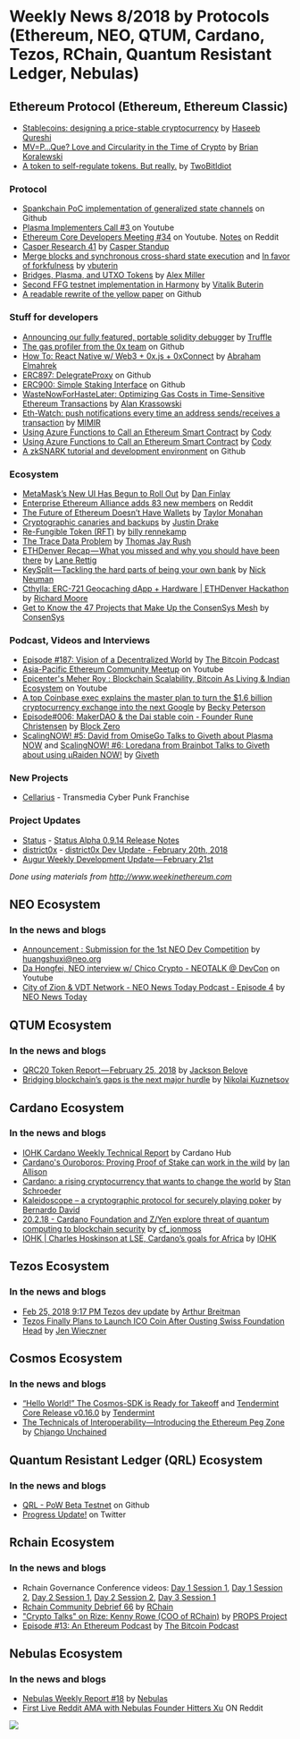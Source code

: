 ﻿# Weekly News 8/2018 by Protocols (Ethereum, NEO, QTUM, Cardano, Tezos, RChain, Quantum Resistant Ledger, Nebulas)

## Ethereum Protocol (Ethereum, Ethereum Classic)

* [Stablecoins: designing a price-stable cryptocurrency](https://hackernoon.com/stablecoins-designing-a-price-stable-cryptocurrency-6bf24e2689e5) by [Haseeb Qureshi](https://hackernoon.com/@hosseeb)
* [MV=P…Que? Love and Circularity in the Time of Crypto](https://medium.com/@brian.koralewski/mv-p-que-love-and-circularity-in-the-time-of-crypto-2b84074fa2d2) by [Brian Koralewski](https://medium.com/@brian.koralewski)
* [A token to self-regulate tokens. But really.](https://medium.com/@twobitidiot/a-token-to-self-regulate-tokens-but-really-a61da77e6a7b) by [TwoBitIdiot](https://medium.com/@twobitidiot)

### Protocol
* [Spankchain PoC implementation of generalized state channels](https://github.com/SpankChain/general-state-channels) on Github
* [Plasma Implementers Call #3 ](https://www.youtube.com/watch?v=JHRXrvdvLd0) on Youtube
* [Ethereum Core Developers Meeting #34](https://www.youtube.com/watch?v=GhUtruRZOlo) on Youtube. [Notes](https://www.reddit.com/r/ethereum/comments/7zpxe3/notes_from_ethereum_core_devs_meeting_34_22318/) on Reddit
* [Casper Research 41](https://www.youtube.com/watch?v=0xD1ta3smz4) by [Casper Standup](https://www.youtube.com/channel/UCi8byRkpJBbGgDot2pWXLHA)
* [Merge blocks and synchronous cross-shard state execution](https://ethresear.ch/t/merge-blocks-and-synchronous-cross-shard-state-execution/1240) and [In favor of forkfulness](https://ethresear.ch/t/in-favor-of-forkfulness/1225) by [vbuterin](https://ethresear.ch/u/vbuterin/summary)
* [Bridges, Plasma, and UTXO Tokens](https://blog.gridplus.io/bridges-plasma-and-utxo-tokens-e1244c8b1824) by [Alex Miller](https://blog.gridplus.io/@asmiller1989)
* [Second FFG testnet implementation in Harmony](https://twitter.com/VitalikButerin/status/969042245709021184) by [Vitalik Buterin](https://twitter.com/VitalikButerin)
* [A readable rewrite of the yellow paper](https://github.com/chronaeon/beigepaper/) on Github

### Stuff for developers
* [Announcing our fully featured, portable solidity debugger](http://truffleframework.com/blog/announcing-full-portable-solidity-debugger) by [Truffle](http://truffleframework.com)
* [The gas profiler from the 0x team](https://github.com/LogvinovLeon/ETH-Denver/tree/development/packages/profiler) on Github
* [How To: React Native w/ Web3 + 0x.js + 0xConnect](https://medium.com/@abrahamelmahrek/how-to-react-native-w-web3-0x-js-0xconnect-39b3d6a4dca) by [Abraham Elmahrek](https://medium.com/@abrahamelmahrek)
* [ERC897: DelegrateProxy](https://github.com/ethereum/EIPs/pull/897) on Github
* [ERC900: Simple Staking Interface](https://github.com/ethereum/EIPs/issues/900) on Github
* [WasteNowForHasteLater: Optimizing Gas Costs in Time-Sensitive Ethereum Transactions](https://medium.com/@dappsec/wastenowforhastelater-optimizing-time-sensitive-ethereum-transaction-gas-costs-e5fa765bcd0d) by [Alan Krassowski](https://medium.com/@dappsec)
* [Eth-Watch: push notifications every time an address sends/receives a transaction](https://eth-watch.io) by [MIMIR](https://eth-watch.io)
* [Using Azure Functions to Call an Ethereum Smart Contract](https://steemit.com/blockchain/@bornswift/using-azure-functions-to-call-ethereum-smart-contract) by [Cody](https://steemit.com/@bornswift)
* [Using Azure Functions to Call an Ethereum Smart Contract](https://steemit.com/blockchain/@bornswift/using-azure-functions-to-call-ethereum-smart-contract) by [Cody](https://steemit.com/@bornswift)
* [A zkSNARK tutorial and development environment](https://github.com/barryWhiteHat/libsnark-tutorial) on Github

### Ecosystem
* [MetaMask’s New UI Has Begun to Roll Out](https://medium.com/metamask/metamasks-new-ui-has-begun-to-roll-out-74dba32cc7f7) by [Dan Finlay](https://medium.com/@danfinlay)
* [Enterprise Ethereum Alliance adds 83 new members](https://www.reddit.com/r/ethereum/comments/810eb4/enterprise_ethereum_alliance_adds_83_new_members/) on Reddit
* [The Future of Ethereum Doesn’t Have Wallets](https://medium.com/mycrypto/the-future-of-ethereum-doesnt-have-wallets-232fcee708bf) by [Taylor Monahan](https://medium.com/@tayvano)
* [Cryptographic canaries and backups](https://ethresear.ch/t/cryptographic-canaries-and-backups/1235) by [Justin Drake](https://ethresear.ch/u/justindrake/summary)
* [Re-Fungible Token (RFT)](https://medium.com/@billyrennekamp/re-fungible-token-rft-297003592769) by [billy rennekamp](https://medium.com/@billyrennekamp)
* [The Trace Data Problem](https://medium.com/@tjayrush/the-trace-data-problem-d16b2e84fe40) by [Thomas Jay Rush](https://medium.com/@tjayrush)
* [ETHDenver Recap — What you missed and why you should have been there](https://medium.com/crypto-nyc/ethdenver-recap-what-you-missed-and-why-you-should-have-been-there-796df86342c1) by [Lane Rettig](https://medium.com/@lrettig)
* [KeySplit — Tackling the hard parts of being your own bank](https://medium.com/@nickneuman/keysplit-private-key-security-for-cryptocurrency-owners-d1653ea9631d) by [Nick Neuman](https://medium.com/@nickneuman)
* [Cthylla: ERC-721 Geocaching dApp + Hardware | ETHDenver Hackathon](https://www.youtube.com/watch?v=ciaj_vLmHMQ) by [Richard Moore](https://www.youtube.com/channel/UCjYj47mnEdsyHzvl5CIk11Q)
* [Get to Know the 47 Projects that Make Up the ConsenSys Mesh](https://media.consensys.net/get-to-know-the-47-projects-that-make-up-the-consensys-mesh-478b7d3028c1) by [ConsenSys](https://media.consensys.net/@ConsenSys)

### Podcast, Videos and Interviews
* [Episode #187: Vision of a Decentralized World](https://thebitcoinpodcast.com/episode-187/) by [The Bitcoin Podcast](https://thebitcoinpodcast.com)
* [Asia-Pacific Ethereum Community Meetup](https://www.youtube.com/watch?v=OOJVpL9Nsx8) on Youtube
* [Epicenter's Meher Roy : Blockchain Scalability, Bitcoin As Living & Indian Ecosystem](https://www.youtube.com/watch?v=0cgqoOZEmMY) on Youtube
* [A top Coinbase exec explains the master plan to turn the $1.6 billion cryptocurrency exchange into the next Google](http://archive.is/Vr0iZ) by [Becky Peterson](http://www.businessinsider.com/author/becky-peterson)
* [Episode#006: MakerDAO & the Dai stable coin - Founder Rune Christensen](http://www.blockzero.show/f455ccb1) by [Block Zero](http://www.blockzero.show)
* [ScalingNOW! #5: David from OmiseGo Talks to Giveth about Plasma NOW](https://www.youtube.com/watch?v=REvKz2d2bds) and [ScalingNOW! #6: Loredana from Brainbot Talks to Giveth about using µRaiden NOW!](https://www.youtube.com/watch?v=81gK-5qLFeg) by [Giveth](https://www.youtube.com/channel/UClfutpRoY0WTVnq0oB0E0wQ)

### New Projects
* [Cellarius](https://cellarius.network/) - Transmedia Cyber Punk Franchise

### Project Updates
* [Status](status.im) - [Status Alpha 0.9.14 Release Notes](https://blog.status.im/status-alpha-0-9-14-release-notes-abc35a7dc39c)
* [district0x](https://district0x.io/) - [district0x Dev Update - February 20th, 2018](https://blog.district0x.io/district0x-dev-update-february-20th-2018-7dde11d02358)
* [Augur Weekly Development Update — February 21st](https://medium.com/@AugurProject/augur-weekly-development-update-february-21st-8fda8429c705)

*Done using materials from http://www.weekinethereum.com*

## NEO Ecosystem
### In the news and blogs
* [Announcement : Submission for the 1st NEO Dev Competition](https://neo.org/blog/details/3065) by huangshuxi@neo.org
* [Da Hongfei, NEO interview w/ Chico Crypto - NEOTALK @ DevCon](https://www.youtube.com/watch?v=vX8XNOpYa8s&feature=youtu.be) on Youtube
* [City of Zion & VDT Network - NEO News Today Podcast - Episode 4](https://www.youtube.com/watch?v=VHOqTv9E26g&feature=youtu.be) by [NEO News Today](https://www.youtube.com/channel/UCh0I8wG0ZyC6DxaxrQFhyEQ)

## QTUM Ecosystem
### In the news and blogs
* [QRC20 Token Report — February 25, 2018](https://medium.com/@jb395official/qrc20-token-report-february-25-2018-ff397a1ac070) by [Jackson Belove](https://medium.com/@jb395official)
* [Bridging blockchain’s gaps is the next major hurdle](https://thenextweb.com/contributors/2018/02/27/bridging-blockchains-gaps-next-major-hurdle/) by [Nikolai Kuznetsov](https://thenextweb.com/author/nikolai-kuznetsov/)

## Cardano Ecosystem
### In the news and blogs
* [IOHK Cardano Weekly Technical Report](https://www.cardanohub.org/en/weekly-technical-report/?utm_content=bufferb198d&utm_medium=social&utm_source=twitter.com&utm_campaign=buffer) by Cardano Hub
* [Cardano's Ouroboros: Proving Proof of Stake can work in the wild](http://www.ibtimes.co.uk/cardanos-ouroboros-proving-proof-stake-can-work-wild-1663150) by [Ian Allison](http://www.ibtimes.co.uk/reporters/ian-allison)
* [Cardano: a rising cryptocurrency that wants to change the world](https://mashable.com/2018/02/24/cardano-hoskinson-interview/#2_GkxxFAVkq3) by [Stan Schroeder](https://mashable.com/author/stan-schroeder/)
* [Kaleidoscope – a cryptographic protocol for securely playing poker](https://iohk.io/blog/kaleidoscope-a-cryptographic-protocol-for-securely-playing-poker) by [Bernardo David](https://iohk.io/team/bernardo-david/)
* [20.2.18 - Cardano Foundation and Z/Yen explore threat of quantum computing to blockchain security](https://forum.cardanohub.org/t/20-2-18-cardano-foundation-and-z-yen-explore-threat-of-quantum-computing-to-blockchain-security/8495) by [cf_jonmoss](https://forum.cardanohub.org/u/cf_jonmoss/summary)
* [IOHK | Charles Hoskinson at LSE, Cardano’s goals for Africa](https://www.youtube.com/watch?v=YSzVsjG2QoQ) by [IOHK](https://www.youtube.com/channel/UCBJ0p9aCW-W82TwNM-z3V2w)

## Tezos Ecosystem
### In the news and blogs
* [Feb 25, 2018 9:17 PM Tezos dev update](https://www.youtube.com/watch?v=63eqnmXzRwk) by [Arthur Breitman](https://www.youtube.com/channel/UChX-VzLMq-3A5Vs7KDTlehw)
* [Tezos Finally Plans to Launch ICO Coin After Ousting Swiss Foundation Head](http://fortune.com/2018/02/22/tezos-coin-ico-launch-foundation/) by [Jen Wieczner](http://fortune.com/author/jen-wieczner/)

## Cosmos Ecosystem
### In the news and blogs
* [“Hello World!” The Cosmos-SDK is Ready for Takeoff](https://blog.cosmos.network/hello-world-the-cosmos-sdk-is-ready-for-takeoff-b8857b4057db) and [Tendermint Core Release v0.16.0](https://blog.cosmos.network/tendermint-core-release-v0-16-0-4a9246908540) by [Tendermint](https://medium.com/@tendermint)
* [The Technicals of Interoperability—Introducing the Ethereum Peg Zone](https://blog.cosmos.network/the-internet-of-blockchains-how-cosmos-does-interoperability-starting-with-the-ethereum-peg-zone-8744d4d2bc3f) by [Chjango Unchained](https://blog.cosmos.network/@chjango)

## Quantum Resistant Ledger (QRL) Ecosystem
### In the news and blogs
* [QRL - PoW Beta Testnet](https://github.com/theQRL/QRL/releases/tag/v0.61.1) on Github
* [Progress Update!](https://twitter.com/qrledger) on Twitter

## Rchain Ecosystem
### In the news and blogs
* Rchain Governance Conference videos: [Day 1 Session 1](https://www.youtube.com/watch?v=dFV28lJFve8), [Day 1 Session 2](https://www.youtube.com/watch?v=UWnyf2YdtFM), [Day 2 Session 1](https://www.youtube.com/watch?v=Mmkae9E93tk), [Day 2 Session 2](https://www.youtube.com/watch?v=8Zixz45QM-k), [Day 3 Session 1](https://www.youtube.com/watch?v=ZpJOxa15Pgc)
* [Rchain Community Debrief 66](https://www.youtube.com/watch?v=RmPu_J8-o2Q) by [RChain](https://www.youtube.com/channel/UCSS3jCffMiz574_q64Ukj_w)
* ["Crypto Talks" on Rize: Kenny Rowe (COO of RChain)](https://www.youtube.com/watch?v=cjHooZc0JNM) by [PROPS Project](https://www.youtube.com/channel/UCGT1j-LLcqAp238aO309F_g)
* [Episode #13: An Ethereum Podcast](https://thebitcoinpodcast.com/an-ethereum-podcast-episode-13/) by [The Bitcoin Podcast](https://thebitcoinpodcast.com)

## Nebulas Ecosystem
### In the news and blogs
* [Nebulas Weekly Report #18](https://medium.com/nebulasio/nebulas-weekly-report-18-30b7f16798cb) by [Nebulas](https://medium.com/@nebulasio)
* [First Live Reddit AMA with Nebulas Founder Hitters Xu](https://www.reddit.com/r/nebulas/comments/7zci43/first_live_reddit_ama_with_nebulas_founder/) ON Reddit


[![](https://steemitimages.com/DQmdkWT6cCPVYNzZASwHD3WZ5hKpHQv7927MvBt8wRYDDEC/image.png)](http://company.cyber.fund/#newsletter)
